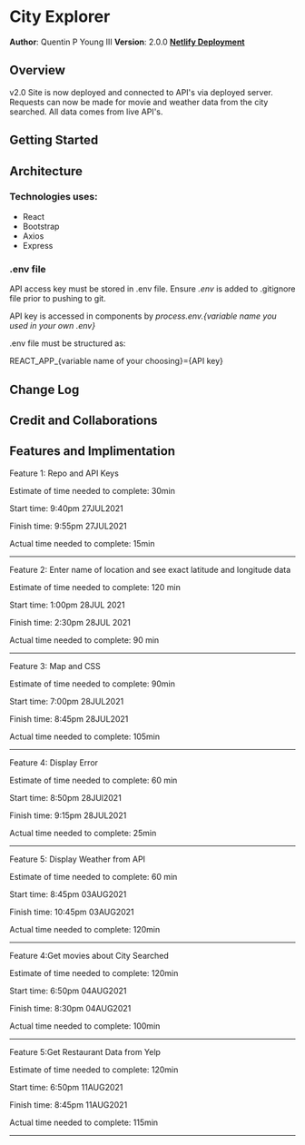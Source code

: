 # City Explorer

**Author**: Quentin P Young III
**Version**: 2.0.0
[**Netlify Deployment**](https://romantic-pasteur-01ecef.netlify.app/)

## Overview

v2.0
Site is now deployed and connected to API's via deployed server. Requests can now be made for movie and weather data from the city searched. All data comes from live API's.

## Getting Started
<!-- What are the steps that a user must take in order to build this app on their own machine and get it running? -->

## Architecture
<!-- Provide a detailed description of the application design. What technologies (languages, libraries, etc) you're using, and any other relevant design information. -->

### Technologies uses:

* React
* Bootstrap
* Axios
* Express

### .env file

API access key must be stored in .env file.  Ensure *.env* is added to .gitignore file prior to pushing to git.

API key is accessed in components by *process.env.{variable name you used in your own .env}*

.env file must be structured as:

REACT_APP_{variable name of your choosing}={API key}

## Change Log
<!-- Use this area to document the iterative changes made to your application as each feature is successfully implemented. Use time stamps. Here's an example:

01-01-2001 4:59pm - Application now has a fully-functional express server, with a GET route for the location resource. -->

## Credit and Collaborations
<!-- Give credit (and a link) to other people or resources that helped you build this application. -->

## Features and Implimentation

Feature 1: Repo and API Keys

Estimate of time needed to complete: 30min

Start time: 9:40pm 27JUL2021

Finish time: 9:55pm 27JUL2021

Actual time needed to complete: 15min

---
Feature 2: Enter name of location and see exact latitude and longitude data

Estimate of time needed to complete: 120 min

Start time: 1:00pm 28JUL 2021

Finish time: 2:30pm 28JUL 2021

Actual time needed to complete: 90 min

---

Feature 3: Map and CSS

Estimate of time needed to complete: 90min

Start time: 7:00pm 28JUL2021

Finish time: 8:45pm 28JUL2021

Actual time needed to complete: 105min

---

Feature 4: Display Error

Estimate of time needed to complete: 60 min

Start time: 8:50pm 28JUl2021

Finish time: 9:15pm 28JUL2021

Actual time needed to complete: 25min

---

Feature 5: Display Weather from API

Estimate of time needed to complete: 60 min

Start time: 8:45pm 03AUG2021

Finish time: 10:45pm 03AUG2021

Actual time needed to complete: 120min

---

Feature 4:Get movies about City Searched

Estimate of time needed to complete: 120min

Start time: 6:50pm 04AUG2021

Finish time: 8:30pm 04AUG2021

Actual time needed to complete: 100min

---

Feature 5:Get Restaurant Data from Yelp

Estimate of time needed to complete: 120min

Start time: 6:50pm 11AUG2021

Finish time: 8:45pm 11AUG2021

Actual time needed to complete: 115min

---
